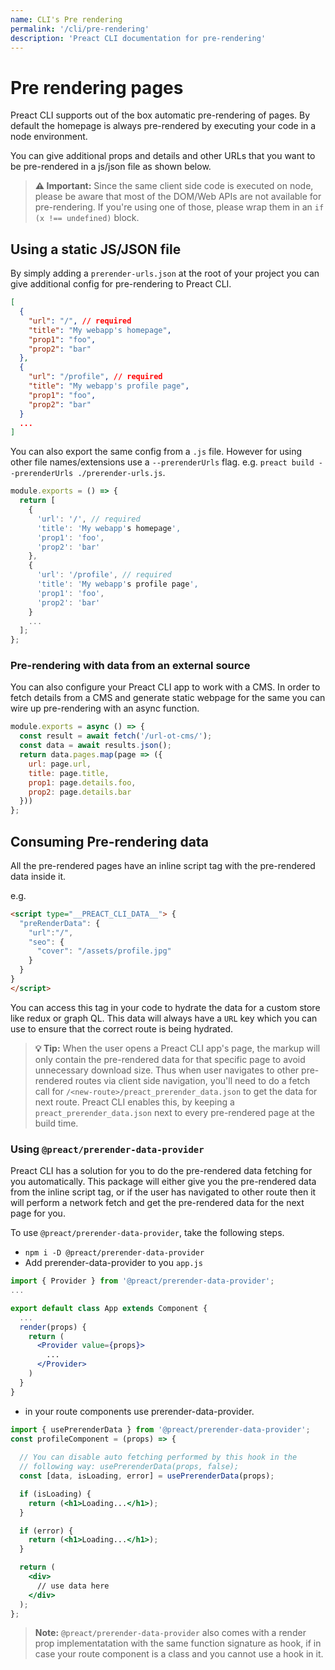 ```yaml
---
name: CLI's Pre rendering
permalink: '/cli/pre-rendering'
description: 'Preact CLI documentation for pre-rendering'
---
```


# Pre rendering pages

Preact CLI supports out of the box automatic pre-rendering of pages. By default the homepage is always pre-rendered by executing your code in a node environment.

You can give additional props and details and other URLs that you want to be pre-rendered in a js/json file as shown below.

> **⚠️ Important:** Since the same client side code is executed on node, please be aware that most of the DOM/Web APIs are not available for pre-rendering. If you're using one of those, please wrap them in an `if (x !== undefined)` block.

## Using a static JS/JSON file

By simply adding a `prerender-urls.json` at the root of your project you can give additional config for pre-rendering to Preact CLI.

```json
[
  {
    "url": "/", // required
    "title": "My webapp's homepage",
    "prop1": "foo",
    "prop2": "bar"
  },
  {
    "url": "/profile", // required
    "title": "My webapp's profile page",
    "prop1": "foo",
    "prop2": "bar"
  }
  ...
]
```

You can also export the same config from a `.js` file. However for using other file names/extensions use a `--prerenderUrls` flag. e.g. `preact build --prerenderUrls ./prerender-urls.js`.

```js
module.exports = () => {
  return [
    {
      'url': '/', // required
      'title': 'My webapp's homepage',
      'prop1': 'foo',
      'prop2': 'bar'
    },
    {
      'url': '/profile', // required
      'title': 'My webapp's profile page',
      'prop1': 'foo',
      'prop2': 'bar'
    }
    ...
  ];
};
```

### Pre-rendering with data from an external source

You can also configure your Preact CLI app to work with a CMS. In order to fetch details from a CMS and generate static webpage for the same you can wire up pre-rendering with an async function.

```js
module.exports = async () => {
  const result = await fetch('/url-ot-cms/');
  const data = await results.json();
  return data.pages.map(page => ({
    url: page.url,
    title: page.title,
    prop1: page.details.foo,
    prop2: page.details.bar
  }))
};
```

## Consuming Pre-rendering data

All the pre-rendered pages have an inline script tag with the pre-rendered data inside it.

e.g.

```html
<script type="__PREACT_CLI_DATA__"> {
  "preRenderData": {
    "url":"/",
    "seo": {
      "cover": "/assets/profile.jpg"
    }
  }
}
</script>
```

You can access this tag in your code to hydrate the data for a custom store like redux or graph QL.
This data will always have a `URL` key which you can use to ensure that the correct route is being hydrated.

> **💡 Tip:** When the user opens a Preact CLI app's page, the markup will only contain the pre-rendered data for that specific page to avoid unnecessary download size. Thus when user navigates to other pre-rendered routes via client side navigation, you'll need to do a fetch call for `/<new-route>/preact_prerender_data.json` to get the data for next route. Preact CLI enables this, by keeping a `preact_prerender_data.json` next to every pre-rendered page at the build time.

### Using `@preact/prerender-data-provider`

Preact CLI has a solution for you to do the pre-rendered data fetching for you automatically. This package will either give you the pre-rendered data from the inline script tag, or if the user has navigated to other route then it will perform a network fetch and get the pre-rendered data for the next page for you.

To use `@preact/prerender-data-provider`, take the following steps.

- `npm i -D @preact/prerender-data-provider`
- Add prerender-data-provider to you `app.js`

```jsx
import { Provider } from '@preact/prerender-data-provider';
...

export default class App extends Component {
  ...
  render(props) {
    return (
      <Provider value={props}>
        ...
      </Provider>
    )
  }
}
```

- in your route components use prerender-data-provider.

```jsx
import { usePrerenderData } from '@preact/prerender-data-provider';
const profileComponent = (props) => {
  
  // You can disable auto fetching performed by this hook in the
  // following way: usePrerenderData(props, false);
  const [data, isLoading, error] = usePrerenderData(props);

  if (isLoading) {
    return (<h1>Loading...</h1>);
  }

  if (error) {
    return (<h1>Loading...</h1>);
  }

  return (
    <div>
      // use data here
    </div>
  );
};
```

> **Note:** `@preact/prerender-data-provider` also comes with a render prop implementatation with the same function signature as hook, if in case your route component is a class and you cannot use a hook in it.

